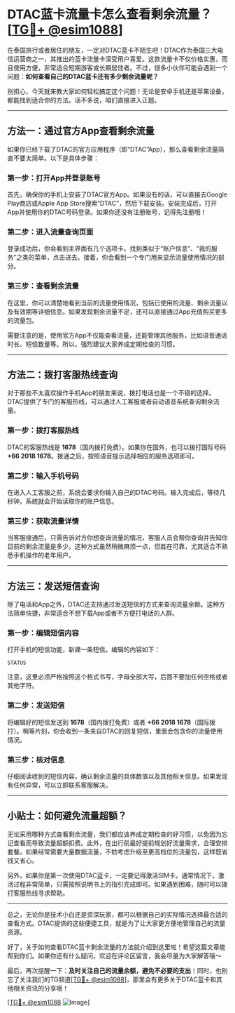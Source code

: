 # DTAC蓝卡流量卡怎么查看剩余流量？[[TG💪+ @esim1088](https://t.me/s/esim1088)]

在泰国旅行或者居住的朋友，一定对DTAC蓝卡不陌生吧！DTAC作为泰国三大电信运营商之一，其推出的蓝卡流量卡深受用户喜爱。这款流量卡不仅价格实惠，而且使用方便，非常适合短期游客或长期居住者。不过，很多小伙伴可能会遇到一个问题：**如何查看自己的DTAC蓝卡还有多少剩余流量呢？**

别担心，今天就来教大家如何轻松搞定这个问题！无论是安卓手机还是苹果设备，都能找到适合你的方法。话不多说，咱们直接进入正题。

---

## 方法一：通过官方App查看剩余流量

如果你已经下载了DTAC的官方应用程序（即“DTAC”App），那么查看剩余流量简直不要太简单。以下是具体步骤：

### 第一步：打开App并登录账号
首先，确保你的手机上安装了DTAC官方App。如果没有的话，可以直接去Google Play商店或Apple App Store搜索“DTAC”，然后下载安装。安装完成后，打开App并使用你的DTAC号码登录。如果你还没有注册账号，记得先注册哦！

### 第二步：进入流量查询页面
登录成功后，你会看到主界面有几个选项卡。找到类似于“账户信息”、“我的服务”之类的菜单，点击进去。接着，你会看到一个专门用来显示流量使用情况的部分。

### 第三步：查看剩余流量
在这里，你可以清楚地看到当前的流量使用情况，包括已使用的流量、剩余流量以及有效期等详细信息。如果发现剩余流量不足，还可以直接通过App充值购买更多的流量包。

需要注意的是，使用官方App不仅能查看流量，还能管理其他服务，比如语音通话时长、短信数量等。所以，强烈建议大家养成定期检查的习惯。

---

## 方法二：拨打客服热线查询

对于那些不太喜欢操作手机App的朋友来说，拨打电话也是一个不错的选择。DTAC提供了专门的客服热线，可以通过人工客服或者自动语音系统查询剩余流量。

### 第一步：拨打客服热线
DTAC的客服热线是 **1678**（国内拨打免费）。如果你在国外，也可以拨打国际号码 **+66 2018 1678**。拨通之后，按照语音提示选择相应的服务选项即可。

### 第二步：输入手机号码
在进入人工客服之前，系统会要求你输入自己的DTAC号码。输入完成后，等待几秒钟，系统就会开始读取你的账户信息。

### 第三步：获取流量详情
当客服接通后，只需告诉对方你想查询流量的情况，客服人员会帮你查询并告知你目前的剩余流量是多少。这种方式虽然稍微麻烦一点，但胜在可靠，尤其适合不熟悉手机操作的老年用户。

---

## 方法三：发送短信查询

除了电话和App之外，DTAC还支持通过发送短信的方式来查询流量余额。这种方法简单快捷，非常适合不想下载App或者不方便打电话的人群。

### 第一步：编辑短信内容
打开手机的短信功能，新建一条短信。编辑的内容如下：
```
STATUS
```
注意，这里必须严格按照这个格式书写，字母全部大写，后面不要加任何空格或者其他字符。

### 第二步：发送短信
将编辑好的短信发送到 **1678**（国内拨打免费）或者 **+66 2018 1678**（国际拨打）。稍等片刻，你会收到一条来自DTAC的回复短信，里面会包含你的流量使用情况。

### 第三步：核对信息
仔细阅读收到的短信内容，确认剩余流量的具体数值以及其他相关信息。如果发现有任何异常，可以立即联系客服解决。

---

## 小贴士：如何避免流量超额？

无论采用哪种方式查看剩余流量，我们都应该养成定期检查的好习惯，以免因为忘记查看而导致流量超额扣费。此外，在出行前最好提前规划好流量需求，合理安排套餐。如果经常需要大量数据流量，不妨考虑升级至更高档位的流量包，这样既省钱又省心。

另外，如果你是第一次使用DTAC蓝卡，一定要记得激活SIM卡。通常情况下，激活过程非常简单，只需按照说明书上的指引完成即可。如果遇到困难，随时可以拨打客服热线寻求帮助。

---

总之，无论你是技术小白还是资深玩家，都可以根据自己的实际情况选择最合适的查看方式。DTAC提供的这些便捷工具，就是为了让大家更方便地管理自己的流量资源。

好了，关于如何查看DTAC蓝卡剩余流量的方法就介绍到这里啦！希望这篇文章能帮到你们。如果你还有什么疑问，欢迎在评论区留言，我会尽量为大家解答哦～

最后，再次提醒一下：**及时关注自己的流量余额，避免不必要的支出**！同时，也别忘了关注我们的TG频道[[TG💪+ @esim1088](https://t.me/s/esim1088)]，那里会有更多关于DTAC蓝卡和其他相关资讯的分享哦！

[[TG💪+ @esim1088](https://t.me/s/esim1088) ![Image](https://i.postimg.cc/4NQfJmqS/Snipaste-2025-05-13-00-14-12.png)]